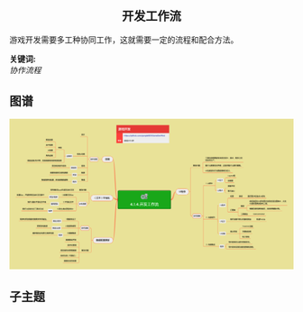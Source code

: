 <h2 align="center">开发工作流</h2>
<p>
游戏开发需要多工种协同工作，这就需要一定的流程和配合方法。
</p>

**关键词:**<br/>
*协作流程*

## 图谱
![图片加载中...](../exports/4.1.4.开发工作流.png?raw=true)

## 子主题
